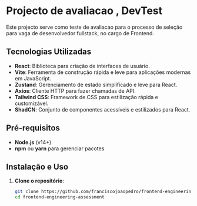 # Projecto de avaliacao , DevTest

Este projecto serve como teste de avaliacao para  o processo de seleção  para vaga de desenvolvedor fullstack, no cargo de Frontend. 

## Tecnologias Utilizadas

- **React**: Biblioteca para criação de interfaces de usuário.
- **Vite**: Ferramenta de construção rápida e leve para aplicações modernas em JavaScript.
- **Zustand**: Gerenciamento de estado simplificado e leve para React.
- **Axios**: Cliente HTTP para fazer chamadas de API.
- **Tailwind CSS**: Framework de CSS para estilização rápida e customizável.
- **ShadCN**: Conjunto de componentes acessíveis e estilizados para React.

## Pré-requisitos

- **Node.js** (v14+)
- **npm** ou **yarn** para gerenciar pacotes

## Instalação e Uso

1. **Clone o repositório**:
   ```bash
   git clone https://github.com/franciscojoaopedro/frontend-engineering-assessment
   cd frontend-engineering-assessment


